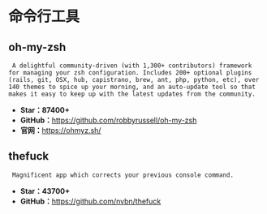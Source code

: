 <!--
 * @Description: 
 * @Author: twp
 * @LastEditors: twp
 * @Date: 2019-05-04 15:42:27
 * @LastEditTime: 2019-05-19 00:59:58
 -->

# 命令行工具

## oh-my-zsh

     A delightful community-driven (with 1,300+ contributors) framework for managing your zsh configuration. Includes 200+ optional plugins (rails, git, OSX, hub, capistrano, brew, ant, php, python, etc), over 140 themes to spice up your morning, and an auto-update tool so that makes it easy to keep up with the latest updates from the community. 

* **Star：87400+**
* **GitHub：**<https://github.com/robbyrussell/oh-my-zsh>
* **官网：**<https://ohmyz.sh/>

## thefuck

     Magnificent app which corrects your previous console command.

* **Star：43700+**
* **GitHub：**<https://github.com/nvbn/thefuck>